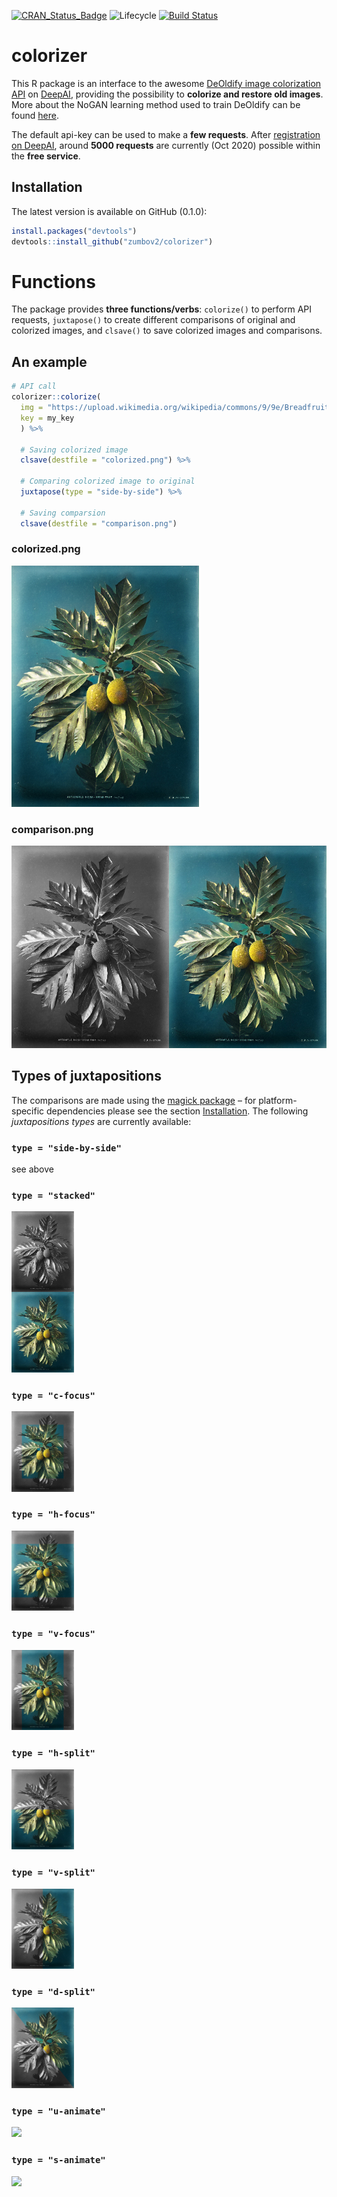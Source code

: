 [![CRAN_Status_Badge](http://www.r-pkg.org/badges/version/colorizer)](https://cran.r-project.org/package=colorizer)
![Lifecycle](https://img.shields.io/badge/lifecycle-maturing-orange.svg)
[![Build Status](https://travis-ci.org/zumbov2/colorizer.svg?branch=master)](https://travis-ci.org/zumbov2/colorizer)

# colorizer
This R package is an interface to the awesome [DeOldify image colorization API](https://github.com/jantic/DeOldify) on [DeepAI](https://deepai.org/machine-learning-model/colorizer), providing the possibility to **colorize and restore old images**. More about the NoGAN learning method used to train DeOldify can be found [here](https://www.fast.ai/2019/05/03/decrappify/).
 
The default api-key can be used to make a **few requests**. After [registration on DeepAI](https://deepai.org/), around **5000 requests** are currently (Oct 2020) possible within the **free service**.

## Installation
The latest version is available on GitHub (0.1.0):

```r
install.packages("devtools")
devtools::install_github("zumbov2/colorizer")
```
# Functions
The package provides **three functions/verbs**: `colorize()` to perform API requests, `juxtapose()` to create different comparisons of original and colorized images, and `clsave()` to save colorized images and comparisons.

## An example
```r
# API call
colorizer::colorize(
  img = "https://upload.wikimedia.org/wikipedia/commons/9/9e/Breadfruit.jpg", 
  key = my_key
  ) %>%
  
  # Saving colorized image
  clsave(destfile = "colorized.png") %>% 
  
  # Comparing colorized image to original
  juxtapose(type = "side-by-side") %>% 
  
  # Saving comparsion
  clsave(destfile = "comparison.png") 
 ```

### colorized.png
<img src="https://github.com/zumbov2/colorizer/blob/master/img/colorized.png" width="300">  
  
### comparison.png
<img src="https://github.com/zumbov2/colorizer/blob/master/img/comaprison.png" width="600">  
  
## Types of juxtapositions
The comparisons are made using the [magick package](https://github.com/ropensci/magick) – for platform-specific dependencies please see the section [Installation](https://github.com/ropensci/magick#Installation). The following *juxtapositions types* are currently available:

### `type = "side-by-side"`
see above 

### `type = "stacked"`
<img src="https://github.com/zumbov2/colorizer/blob/master/img/comparison2.png" width="100">  

### `type = "c-focus"`
<img src="https://github.com/zumbov2/colorizer/blob/master/img/comparison3.png" width="100">  

### `type = "h-focus"`
<img src="https://github.com/zumbov2/colorizer/blob/master/img/comparison4.png" width="100"> 

### `type = "v-focus"`
<img src="https://github.com/zumbov2/colorizer/blob/master/img/comparison5.png" width="100"> 

### `type = "h-split"`
<img src="https://github.com/zumbov2/colorizer/blob/master/img/comparison6.png" width="100"> 

### `type = "v-split"`
<img src="https://github.com/zumbov2/colorizer/blob/master/img/comparison7.png" width="100"> 

### `type = "d-split"`
<img src="https://github.com/zumbov2/colorizer/blob/master/img/comparison8.png" width="100"> 

### `type = "u-animate"`
<img src="https://github.com/zumbov2/colorizer/blob/master/img/comparison9.gif" width="100"> 

### `type = "s-animate"`
<img src="https://github.com/zumbov2/colorizer/blob/master/img/comparison10.gif" width="100"> 
